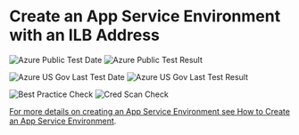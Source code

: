 # Create an App Service Environment with an ILB Address

![Azure Public Test Date](https://azurequickstartsservice.blob.core.windows.net/badges/201-web-app-ase-ilb-create/PublicLastTestDate.svg)
![Azure Public Test Result](https://azurequickstartsservice.blob.core.windows.net/badges/201-web-app-ase-ilb-create/PublicDeployment.svg)

![Azure US Gov Last Test Date](https://azurequickstartsservice.blob.core.windows.net/badges/201-web-app-ase-ilb-create/FairfaxLastTestDate.svg)
![Azure US Gov Last Test Result](https://azurequickstartsservice.blob.core.windows.net/badges/201-web-app-ase-ilb-create/FairfaxDeployment.svg)

![Best Practice Check](https://azurequickstartsservice.blob.core.windows.net/badges/201-web-app-ase-ilb-create/BestPracticeResult.svg)
![Cred Scan Check](https://azurequickstartsservice.blob.core.windows.net/badges/201-web-app-ase-ilb-create/CredScanResult.svg)

<a href="https://portal.azure.com/#create/Microsoft.Template/uri/https%3A%2F%2Fraw.githubusercontent.com%2Fazure%2Fazure-quickstart-templates%2Fmaster%2F201-web-app-ase-ilb-create%2Fazuredeploy.json" target="_blank">
    


    


For more details on creating an App Service Environment see [How to Create an App Service Environment](https://azure.microsoft.com/documentation/articles/app-service-web-how-to-create-an-app-service-environment/).

